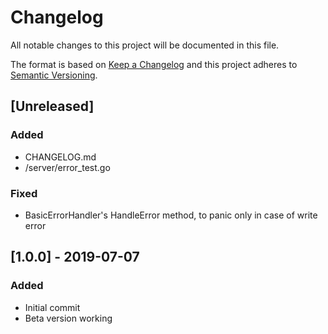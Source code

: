 # Changelog
All notable changes to this project will be documented in this file.

The format is based on [Keep a Changelog](http://keepachangelog.com/en/1.0.0/)
and this project adheres to [Semantic Versioning](http://semver.org/spec/v2.0.0.html).

## [Unreleased]
### Added
- CHANGELOG.md
- /server/error_test.go

### Fixed
- BasicErrorHandler's HandleError method, to panic only in case of write error

## [1.0.0] - 2019-07-07
### Added
- Initial commit
- Beta version working